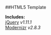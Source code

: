 ##HTML5 Template

**Includes:**  
[jQuery](http://jquery.com/) *v1.11.1*  
[Modernizr](http://modernizr.com/) *v2.8.3*  